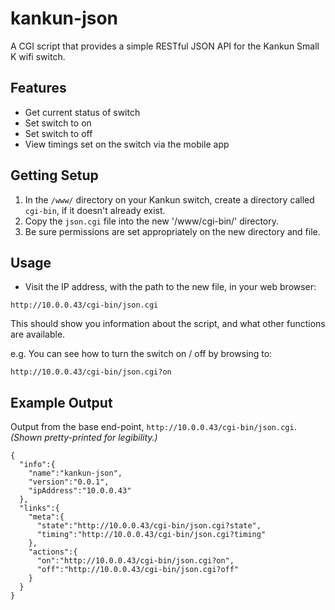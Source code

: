 # kankun-json

A CGI script that provides a simple RESTful JSON API for the Kankun Small K wifi switch.

## Features

* Get current status of switch
* Set switch to on
* Set switch to off
* View timings set on the switch via the mobile app

## Getting Setup

1. In the `/www/` directory on your Kankun switch, create a directory called `cgi-bin`, if it doesn't already exist.
2. Copy the `json.cgi` file into the new '/www/cgi-bin/' directory.
3. Be sure permissions are set appropriately on the new directory and file.

## Usage

* Visit the IP address, with the path to the new file, in your web browser:

`http://10.0.0.43/cgi-bin/json.cgi`

This should show you information about the script, and what other functions are available.

e.g.
You can see how to turn the switch on / off by browsing to:

`http://10.0.0.43/cgi-bin/json.cgi?on`

## Example Output

Output from the base end-point, `http://10.0.0.43/cgi-bin/json.cgi`. _(Shown pretty-printed for legibility.)_

```
{
  "info":{
    "name":"kankun-json",
    "version":"0.0.1",
    "ipAddress":"10.0.0.43"
  },
  "links":{
    "meta":{
      "state":"http://10.0.0.43/cgi-bin/json.cgi?state",
      "timing":"http://10.0.0.43/cgi-bin/json.cgi?timing"
    },
    "actions":{
      "on":"http://10.0.0.43/cgi-bin/json.cgi?on",
      "off":"http://10.0.0.43/cgi-bin/json.cgi?off"
    }
  }
}
```
